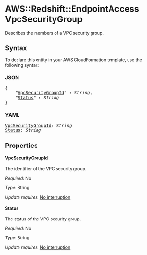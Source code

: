 # AWS::Redshift::EndpointAccess VpcSecurityGroup

Describes the members of a VPC security group.

## Syntax

To declare this entity in your AWS CloudFormation template, use the following syntax:

### JSON

<pre>
{
    "<a href="#vpcsecuritygroupid" title="VpcSecurityGroupId">VpcSecurityGroupId</a>" : <i>String</i>,
    "<a href="#status" title="Status">Status</a>" : <i>String</i>
}
</pre>

### YAML

<pre>
<a href="#vpcsecuritygroupid" title="VpcSecurityGroupId">VpcSecurityGroupId</a>: <i>String</i>
<a href="#status" title="Status">Status</a>: <i>String</i>
</pre>

## Properties

#### VpcSecurityGroupId

The identifier of the VPC security group.

_Required_: No

_Type_: String

_Update requires_: [No interruption](https://docs.aws.amazon.com/AWSCloudFormation/latest/UserGuide/using-cfn-updating-stacks-update-behaviors.html#update-no-interrupt)

#### Status

The status of the VPC security group.

_Required_: No

_Type_: String

_Update requires_: [No interruption](https://docs.aws.amazon.com/AWSCloudFormation/latest/UserGuide/using-cfn-updating-stacks-update-behaviors.html#update-no-interrupt)

